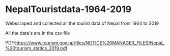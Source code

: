 # NepalTouristdata-1964-2019 
Webscraped and collected all the tourist data of Nepal from 1964 to 2019 

All the data's are in the csv file

PDF:https://www.tourism.gov.np/files/NOTICE%20MANAGER_FILES/Nepal_%20tourism_statics_2019.pdf 
